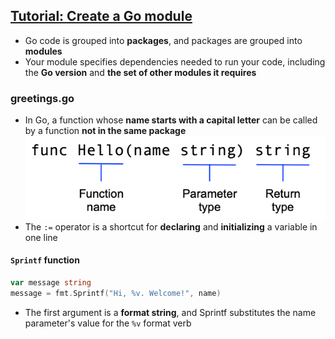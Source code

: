 ## [Tutorial: Create a Go module](https://go.dev/doc/tutorial/create-module)

- Go code is grouped into **packages**, and packages are grouped into **modules**
- Your module specifies dependencies needed to run your code, including the **Go version** and **the set of other modules it requires**

### greetings.go
- In Go, a function whose **name starts with a capital letter** can be called by a function **not in the same package**
![img.png](img.png)
- The `:=` operator is a shortcut for **declaring** and **initializing** a variable in one line

#### `Sprintf` function
```go
var message string
message = fmt.Sprintf("Hi, %v. Welcome!", name)
```
- The first argument is a **format string**, and Sprintf substitutes the name parameter's value for the `%v` format verb
